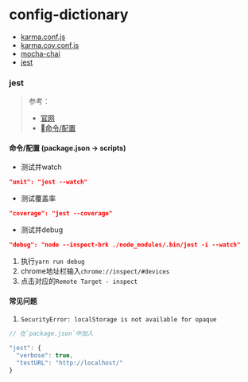 # config-dictionary

- [karma.conf.js](./karma.conf.js.md)
- [karma.cov.conf.js](./karma.cov.conf.js.md)
- [mocha-chai](./mocha-chai.md)
- [jest](#jest)

### jest

> 参考：
> - [官网](https://jestjs.io/docs/zh-Hans/getting-started)
> - [命令/配置](https://jestjs.io/docs/zh-Hans/cli)

#### 命令/配置 (package.json -> scripts)
- 测试并watch
```json
"unit": "jest --watch"
```
- 测试覆盖率
```json
"coverage": "jest --coverage"
```
- 测试并debug
```json
"debug": "node --inspect-brk ./node_modules/.bin/jest -i --watch"
```
1. 执行`yarn run debug`
2. chrome地址栏输入`chrome://inspect/#devices`
3. 点击对应的`Remote Target - inspect`

#### 常见问题

1. `SecurityError: localStorage is not available for opaque`
```js
// 在`package.json`中加入

"jest": {
  "verbose": true,
  "testURL": "http://localhost/"
}
```
  